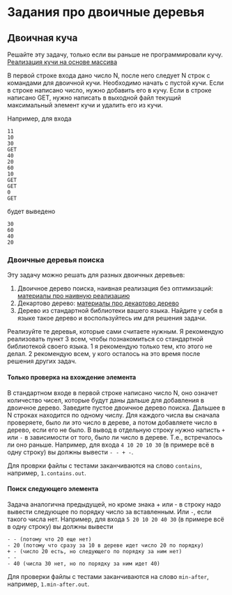 # Задания про двоичные деревья

## Двоичная куча

Решайте эту задачу, только если вы раньше не программировали кучу.
[Реализация кучи на основе массива](https://neerc.ifmo.ru/wiki/index.php?title=%D0%94%D0%B2%D0%BE%D0%B8%D1%87%D0%BD%D0%B0%D1%8F_%D0%BA%D1%83%D1%87%D0%B0)

В первой строке входа дано число N, после него следует N строк с командами для двоичной кучи. Необходимо начать с пустой кучи. Если в строке написано число, нужно добавить его в кучу. Если в строке написано GET, нужно написать в выходной файл текущий максимальный элемент кучи и удалить его из кучи.

Например, для входа
```
11
10
30
GET
40
20
60
10
GET
GET
0
GET
```

будет выведено

```
30
60
40
20
```

### Двоичные деревья поиска

Эту задачу можно решать для разных двоичных деревьев:
1. Двоичное дерево поиска, наивная реализация без оптимизаций:
   [материалы про наивную реализацию](https://neerc.ifmo.ru/wiki/index.php?title=%D0%94%D0%B5%D1%80%D0%B5%D0%B2%D0%BE_%D0%BF%D0%BE%D0%B8%D1%81%D0%BA%D0%B0,_%D0%BD%D0%B0%D0%B8%D0%B2%D0%BD%D0%B0%D1%8F_%D1%80%D0%B5%D0%B0%D0%BB%D0%B8%D0%B7%D0%B0%D1%86%D0%B8%D1%8F)
2. Декартово дерево: [материалы про декартово дерево](https://neerc.ifmo.ru/wiki/index.php?title=%D0%94%D0%B5%D0%BA%D0%B0%D1%80%D1%82%D0%BE%D0%B2%D0%BE_%D0%B4%D0%B5%D1%80%D0%B5%D0%B2%D0%BE)
3. Дерево из стандартной библиотеки вашего языка. Найдите у себя в языке такое дерево и воспользуйтесь им для решения задачи.

Реализуйте те деревья, которые сами считаете нужным. Я рекомендую реализовать пункт 3 всем, чтобы познакомиться со стандартной библиотекой своего языка. 1 я рекомендую только тем, кто этого не делал. 2 рекомендую всем, у кого осталось на это время после решения других задач.

#### Только проверка на вхождение элемента

В стандартном входе в первой строке написано число N, оно означет количество чисел, которые будут даны дальше для добавления в двоичное дерево.
Заведите пустое двоичное дерево поиска.
Дальшее в N строках находится по одному числу. Для каждого числа вы сначала проверяете, было ли это число в дереве, а потом добавляете число в дерево, если его не было. В вывод в отдельную строку нужно написть `+` или `-` в зависимости от того, было ли число в дереве. Т.е., встречалось ли оно раньше.
Например, для входа `4 10 20 10 30` (в примере всё в одну строку) вы должны вывести `- - + -`.

Для проврки файлы с тестами заканчиваются на слово `contains`, например, `1.contains.out`.

#### Поиск следующего элемента
Задача аналогична предыдущей, но кроме знака + или - в строку надо вывести следующее по порядку число за вставленным. Или `-`, если такого числа нет. Например, для входа `5 20 10 20 40 30` (в примере всё в одну строку) вы должны вывести

```
- - (потому что 20 еще нет)
- 20 (потому что сразу за 10 в дереве идет число 20 по порядку)
+ - (число 20 есть, но следующего по порядку за ним нет)
- -
- 40 (числа 30 нет, но по порядку за ним идет 40)
```

Для проверки файлы с тестами заканчиваются на слово `min-after`, например, `1.min-after.out`.
